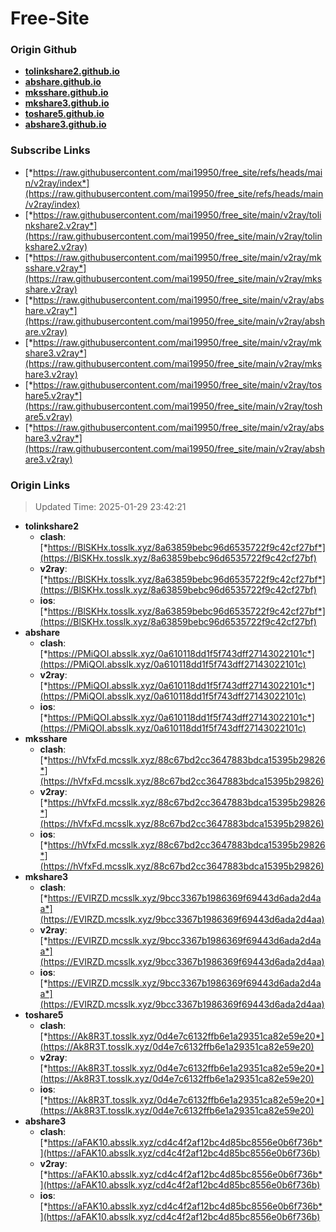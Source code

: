 # Free-Site

### Origin Github

- [**tolinkshare2.github.io**](https://github.com/tolinkshare2/tolinkshare2.github.io)
- [**abshare.github.io**](https://github.com/abshare/abshare.github.io)
- [**mksshare.github.io**](https://github.com/mksshare/mksshare.github.io)
- [**mkshare3.github.io**](https://github.com/mkshare3/mkshare3.github.io)
- [**toshare5.github.io**](https://github.com/toshare5/toshare5.github.io)
- [**abshare3.github.io**](https://github.com/abshare3/abshare3.github.io)

### Subscribe Links

- [*https://raw.githubusercontent.com/mai19950/free_site/refs/heads/main/v2ray/index*](https://raw.githubusercontent.com/mai19950/free_site/refs/heads/main/v2ray/index)
- [*https://raw.githubusercontent.com/mai19950/free_site/main/v2ray/tolinkshare2.v2ray*](https://raw.githubusercontent.com/mai19950/free_site/main/v2ray/tolinkshare2.v2ray)
- [*https://raw.githubusercontent.com/mai19950/free_site/main/v2ray/mksshare.v2ray*](https://raw.githubusercontent.com/mai19950/free_site/main/v2ray/mksshare.v2ray)
- [*https://raw.githubusercontent.com/mai19950/free_site/main/v2ray/abshare.v2ray*](https://raw.githubusercontent.com/mai19950/free_site/main/v2ray/abshare.v2ray)
- [*https://raw.githubusercontent.com/mai19950/free_site/main/v2ray/mkshare3.v2ray*](https://raw.githubusercontent.com/mai19950/free_site/main/v2ray/mkshare3.v2ray)
- [*https://raw.githubusercontent.com/mai19950/free_site/main/v2ray/toshare5.v2ray*](https://raw.githubusercontent.com/mai19950/free_site/main/v2ray/toshare5.v2ray)
- [*https://raw.githubusercontent.com/mai19950/free_site/main/v2ray/abshare3.v2ray*](https://raw.githubusercontent.com/mai19950/free_site/main/v2ray/abshare3.v2ray)

### Origin Links

> Updated Time: 2025-01-29 23:42:21

- **tolinkshare2**
  - **clash**: [*https://BlSKHx.tosslk.xyz/8a63859bebc96d6535722f9c42cf27bf*](https://BlSKHx.tosslk.xyz/8a63859bebc96d6535722f9c42cf27bf)
  - **v2ray**: [*https://BlSKHx.tosslk.xyz/8a63859bebc96d6535722f9c42cf27bf*](https://BlSKHx.tosslk.xyz/8a63859bebc96d6535722f9c42cf27bf)
  - **ios**: [*https://BlSKHx.tosslk.xyz/8a63859bebc96d6535722f9c42cf27bf*](https://BlSKHx.tosslk.xyz/8a63859bebc96d6535722f9c42cf27bf)
- **abshare**
  - **clash**: [*https://PMiQOI.absslk.xyz/0a610118dd1f5f743dff27143022101c*](https://PMiQOI.absslk.xyz/0a610118dd1f5f743dff27143022101c)
  - **v2ray**: [*https://PMiQOI.absslk.xyz/0a610118dd1f5f743dff27143022101c*](https://PMiQOI.absslk.xyz/0a610118dd1f5f743dff27143022101c)
  - **ios**: [*https://PMiQOI.absslk.xyz/0a610118dd1f5f743dff27143022101c*](https://PMiQOI.absslk.xyz/0a610118dd1f5f743dff27143022101c)
- **mksshare**
  - **clash**: [*https://hVfxFd.mcsslk.xyz/88c67bd2cc3647883bdca15395b29826*](https://hVfxFd.mcsslk.xyz/88c67bd2cc3647883bdca15395b29826)
  - **v2ray**: [*https://hVfxFd.mcsslk.xyz/88c67bd2cc3647883bdca15395b29826*](https://hVfxFd.mcsslk.xyz/88c67bd2cc3647883bdca15395b29826)
  - **ios**: [*https://hVfxFd.mcsslk.xyz/88c67bd2cc3647883bdca15395b29826*](https://hVfxFd.mcsslk.xyz/88c67bd2cc3647883bdca15395b29826)
- **mkshare3**
  - **clash**: [*https://EVIRZD.mcsslk.xyz/9bcc3367b1986369f69443d6ada2d4aa*](https://EVIRZD.mcsslk.xyz/9bcc3367b1986369f69443d6ada2d4aa)
  - **v2ray**: [*https://EVIRZD.mcsslk.xyz/9bcc3367b1986369f69443d6ada2d4aa*](https://EVIRZD.mcsslk.xyz/9bcc3367b1986369f69443d6ada2d4aa)
  - **ios**: [*https://EVIRZD.mcsslk.xyz/9bcc3367b1986369f69443d6ada2d4aa*](https://EVIRZD.mcsslk.xyz/9bcc3367b1986369f69443d6ada2d4aa)
- **toshare5**
  - **clash**: [*https://Ak8R3T.tosslk.xyz/0d4e7c6132ffb6e1a29351ca82e59e20*](https://Ak8R3T.tosslk.xyz/0d4e7c6132ffb6e1a29351ca82e59e20)
  - **v2ray**: [*https://Ak8R3T.tosslk.xyz/0d4e7c6132ffb6e1a29351ca82e59e20*](https://Ak8R3T.tosslk.xyz/0d4e7c6132ffb6e1a29351ca82e59e20)
  - **ios**: [*https://Ak8R3T.tosslk.xyz/0d4e7c6132ffb6e1a29351ca82e59e20*](https://Ak8R3T.tosslk.xyz/0d4e7c6132ffb6e1a29351ca82e59e20)
- **abshare3**
  - **clash**: [*https://aFAK10.absslk.xyz/cd4c4f2af12bc4d85bc8556e0b6f736b*](https://aFAK10.absslk.xyz/cd4c4f2af12bc4d85bc8556e0b6f736b)
  - **v2ray**: [*https://aFAK10.absslk.xyz/cd4c4f2af12bc4d85bc8556e0b6f736b*](https://aFAK10.absslk.xyz/cd4c4f2af12bc4d85bc8556e0b6f736b)
  - **ios**: [*https://aFAK10.absslk.xyz/cd4c4f2af12bc4d85bc8556e0b6f736b*](https://aFAK10.absslk.xyz/cd4c4f2af12bc4d85bc8556e0b6f736b)
